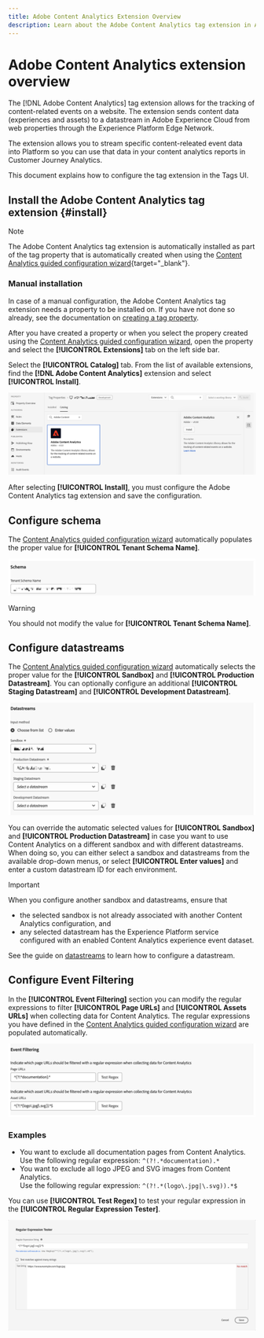 ```yaml
---
title: Adobe Content Analytics Extension Overview
description: Learn about the Adobe Content Analytics tag extension in Adobe Experience Platform.
---
```

# Adobe Content Analytics extension overview

The [!DNL Adobe Content Analytics] tag extension allows for the tracking of content-related events on a website. The extension sends content data (experiences and assets) to a datastream in Adobe Experience Cloud from web properties through the Experience Platform Edge Network.

The extension allows you to stream specific content-releated event data into Platform so you can use that data in your content analytics reports in Customer Journey Analytics.

This document explains how to configure the tag extension in the Tags UI.

## Install the Adobe Content Analytics tag extension {#install}

>[!NOTE]
>
>The Adobe Content Analytics tag extension is automatically installed as part of the tag property that is automatically created when using the [Content Analytics guided configuration wizard](https://experienceleague.adobe.com/en/docs/analytics-platform/using/content-analytics/configuration/guided){target="_blank"}. 


### Manual installation

In case of a manual configuration, the Adobe Content Analytics tag extension needs a property to be installed on. If you have not done so already, see the documentation on [creating a tag property](https://experienceleague.adobe.com/docs/platform-learn/implement-in-websites/configure-tags/create-a-property.html).

After you have created a property or when you select the propery created using the [Content Analytics guided configuration wizard](https://experienceleague.adobe.com/en/docs/analytics-platform/using/content-analytics/configuration/guided), open the property and select the **[!UICONTROL Extensions]** tab on the left side bar.

Select the **[!UICONTROL Catalog]** tab. From the list of available extensions, find the **[!DNL Adobe Content Analytics]** extension and select **[!UICONTROL Install]**.

![Image showing the Tags UI with the Web SDK extension selected](assets/aca-tag-install.png)

After selecting **[!UICONTROL Install]**, you must configure the Adobe Content Analytics tag extension and save the configuration.


## Configure schema

The [Content Analytics guided configuration wizard](https://experienceleague.adobe.com/en/docs/analytics-platform/using/content-analytics/configuration/guided) automatically populates the proper value for **[!UICONTROL Tenant Schema Name]**. 

![Image that shows the Schema configuration of the Adobe Content Analytics tag extension in the Tags UI](assets/aca-tag-schema.png)

>[!WARNING]
>
>You should not modify the value for **[!UICONTROL Tenant Schema Name]**.


## Configure datastreams

The [Content Analytics guided configuration wizard](https://experienceleague.adobe.com/en/docs/analytics-platform/using/content-analytics/configuration/guided) automatically selects the proper value for the **[!UICONTROL Sandbox]** and **[!UICONTROL Production Datastream]**. You can optionally configure an additional **[!UICONTROL Staging Datastream]** and **[!UICONTROL Development Datastream]**.

![Image that shows the Datastreams configuration of the Adobe Content Analytics tag extension in the Tags UI](assets/aca-tag-datastreams.png)

You can override the automatic selected values for **[!UICONTROL Sandbox]** and **[!UICONTROL Production Datastream]** in case you want to use Content Analytics on a different sandbox and with different datastreams. When doing so, you can either select a sandbox and datastreams from the available drop-down menus, or select **[!UICONTROL Enter values]** and enter a custom datastream ID for each environment.

>[!IMPORTANT]
>
>When you configure another sandbox and datastreams, ensure that
>
>* the selected sandbox is not already associated with another Content Analytics configuration, and 
>* any selected datastream has the Experience Platform service configured with an enabled Content Analytics experience event dataset. 

See the guide on [datastreams](../../../../datastreams/overview.md) to learn how to configure a datastream.



## Configure Event Filtering

In the **[!UICONTROL Event Filtering]** section you can modify the regular expressions to filter **[!UICONTROL Page URLs]** and **[!UICONTROL Assets URLs]** when collecting data for Content Analytics. The regular expressions you have defined in the [Content Analytics guided configuration wizard](https://experienceleague.adobe.com/en/docs/analytics-platform/using/content-analytics/configuration/guided) are populated automatically.

![Image showing the event filtering settings of the Adobe Content Analytics tag extension in the Tags UI](assets/aca-tag-eventfiltering.png)


### Examples

* You want to exclude all documentation pages from Content Analytics.<br/>Use the following regular expression: `^(?!.*documentation).*`
* You want to exclude all logo JPEG and SVG images from Content Analytics.<br/>Use the following regular expression: `^(?!.*(logo\.jpg|\.svg)).*$`

You can use **[!UICONTROL Test Regex]** to test your regular expression in the **[!UICONTROL Regular Expression Tester]**.

![Image showing the regular expression tester of the Adobe Content Analytics tag extension in the Tags UI](assets/aca-tag-regextester.png)

